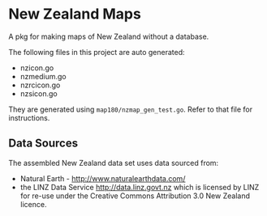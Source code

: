 # New Zealand Maps

A pkg for making maps of New Zealand without a database.  

The following files in this project are auto generated:

* nzicon.go
* nzmedium.go
* nzrcicon.go
* nzsicon.go

They are generated using `map180/nzmap_gen_test.go`.  Refer to that file for instructions.

## Data Sources

The assembled New Zealand data set uses data sourced from:

* Natural Earth - http://www.naturalearthdata.com/
* the LINZ Data Service http://data.linz.govt.nz which is licensed by LINZ for re-use under the Creative Commons Attribution 3.0 New Zealand licence.